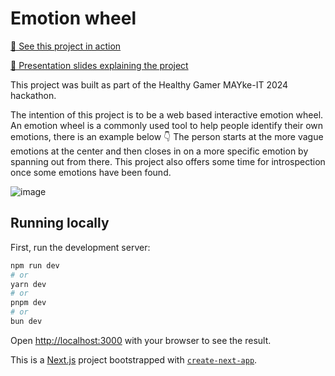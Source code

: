 # Emotion wheel
[🔗 See this project in action](https://emotion-wheel.vercel.app/)

[🔗 Presentation slides explaining the project](https://docs.google.com/presentation/d/1KIN8MovkwBSMk_z6QMybncnMktkD2XIXIF2l1AMouFA/edit?usp=sharing)

This project was built as part of the Healthy Gamer MAYke-IT 2024 hackathon.

The intention of this project is to be a web based interactive emotion wheel. An emotion wheel is a commonly used tool to help people identify their own emotions, there is an example below 👇
The person starts at the more vague emotions at the center and then closes in on a more specific emotion by spanning out from there. This project also offers some time for introspection once some emotions
have been found.

![image](https://github.com/StevenVanBlerk/emotion-wheel/assets/82337557/e2096376-3c3f-46c3-9e8b-56a49f4f7b94)


## Running locally
First, run the development server:

```bash
npm run dev
# or
yarn dev
# or
pnpm dev
# or
bun dev
```

Open [http://localhost:3000](http://localhost:3000) with your browser to see the result.

This is a [Next.js](https://nextjs.org/) project bootstrapped with [`create-next-app`](https://github.com/vercel/next.js/tree/canary/packages/create-next-app).
